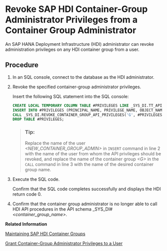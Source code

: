 <!-- loio24e5c94998c744ccb0148723d5e42b6d -->

# Revoke SAP HDI Container-Group Administrator Privileges from a Container Group Administrator

An SAP HANA Deployment Infrastructure \(HDI\) administrator can revoke administration privileges on any HDI container group from a user.



## Procedure

1.  In an SQL console, connect to the database as the HDI administrator.

2.  Revoke the specified container-group administrator privileges.

    Insert the following SQL statement into the SQL console:

    ```sql
    CREATE LOCAL TEMPORARY COLUMN TABLE #PRIVILEGES LIKE _SYS_DI.TT_API_PRIVILEGES;
    INSERT INTO #PRIVILEGES (PRINCIPAL_NAME, PRIVILEGE_NAME, OBJECT_NAME) SELECT 'NEW_CONTAINER_GROUP_ADMIN', PRIVILEGE_NAME, OBJECT_NAME FROM _SYS_DI.T_DEFAULT_CONTAINER_GROUP_ADMIN_PRIVILEGES WHERE NOT (PRIVILEGE_NAME = 'SELECT' AND OBJECT_NAME LIKE '_SYS_DI.T%'); 
    CALL _SYS_DI.REVOKE_CONTAINER_GROUP_API_PRIVILEGES('G', #PRIVILEGES, _SYS_DI.T_NO_PARAMETERS, ?, ?, ?);
    DROP TABLE #PRIVILEGES; 
    ```

    > ### Tip:  
    > Replace the name of the user *<NEW\_CONTAINER\_GROUP\_ADMIN\>* in `INSERT` command in line 2 with the name of the user from whom the API privileges should be revoked, and replace the name of the container group *<G\>* in the `CALL` command in line 3 with the name of the desired container group name.

3.  Execute the SQL code.

    Confirm that the SQL code completes successfully and displays the HDI return code 0.

4.  Confirm that the container group administrator is no longer able to call HDI API procedures in the API schema \_SYS\_DI\#*<container\_group\_name\>*.


**Related Information**  


[Maintaining SAP HDI Container Groups](../14-HDI-Cloud-Admin-Maintain-Container-Groups/maintaining-sap-hdi-container-groups-4e9d597.md "The administrator of an SAP HDI container group is responsible for managing the SAP HDI containers that are organized into one or more HDI container groups.")

[Grant Container-Group Administrator Privileges to a User](../14-HDI-Cloud-Admin-Maintain-Container-Groups/grant-container-group-administrator-priv-97e6309.md "Container-group administrator privileges can be granted to another user at any time.")


